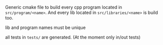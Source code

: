 Generic cmake file to build every cpp program located in `src/program/<name>`.
And every lib located in `src/libraries/<name>` is build too.

lib and program names must be unique

all tests in `tests/` are generated. (At the moment only in/out tests)
